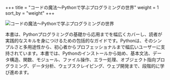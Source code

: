 +++
title = "コードの魔法～Pythonで学ぶプログラミングの世界"
weight = 1
sort_by = "weight"
+++

![コードの魔法～Pythonで学ぶプログラミングの世界](https://i.imgur.com/Vm2PoUf.png)

本書は、Pythonプログラミングの基礎から応用までを幅広くカバーし、読者が実践的なスキルを身につけるための包括的なガイドです。Pythonは、そのシンプルさと多用途性から、初心者からプロフェッショナルまで幅広いユーザーに支持されています。本書では、Pythonのインストールから始め、基本文法、データ構造、関数、モジュール、ファイル操作、エラー処理、オブジェクト指向プログラミング、データ分析、ウェブスクレイピング、ウェブ開発まで、段階的に学び進めます。
